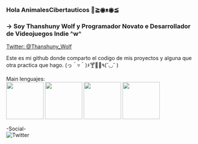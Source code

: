 ### Hola AnimalesCibertauticos 👋≧◉ᴥ◉≦
### -> Soy Thanshuny Wolf y Programador Novato e Desarrollador de Videojuegos Indie ^w^

<a href="https://twitter.com/Thanshuny_Wolf">Twitter: @Thanshuny_Wolf</a>

Este es mi github donde comparto el codigo de mis proyectos y alguna que otra practica que hago.
(っ＾▿＾)۶🍸🌟🍺٩(˘◡˘ )


Main lenguajes:<br/>
<img src="https://cdn.jsdelivr.net/npm/programming-languages-logos/src/javascript/javascript.png" height="100">
<img src="https://cdn.jsdelivr.net/npm/programming-languages-logos/src/javascript/javascript.png" height="100">
<img src="https://cdn.jsdelivr.net/npm/programming-languages-logos/src/javascript/javascript.png" height="100">
<img src="https://cdn.jsdelivr.net/npm/programming-languages-logos/src/javascript/javascript.png" height="100">


-Social-<br/>
![Twitter](https://img.shields.io/twitter/follow/Thanshuny_Wolf?label=Thanshuny_Wolf&style=social)

<!--
**Thanshuny/Thanshuny** is a ✨ _special_ ✨ repository because its `README.md` (this file) appears on your GitHub profile.

Here are some ideas to get you started:

- 🔭 I’m currently working on ...
- 🌱 I’m currently learning ...
- 👯 I’m looking to collaborate on ...
- 🤔 I’m looking for help with ...
- 💬 Ask me about ...
- 📫 How to reach me: ...
- 😄 Pronouns: ...
- ⚡ Fun fact: ...
-->
